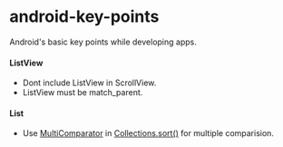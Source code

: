 # android-key-points
Android's basic key points while developing apps.

#### ListView
* Dont include ListView in ScrollView.
* ListView must be match_parent.

#### List
* Use [MultiComparator](./code/MultiComparator.java) in [Collections.sort()](https://docs.oracle.com/javase/7/docs/api/java/util/Collections.html#sort(java.util.List,%20java.util.Comparator)) for multiple comparision.


